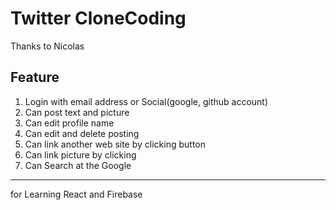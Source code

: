 # Twitter CloneCoding  
Thanks to Nicolas  
## Feature  
1. Login with email address or Social(google, github account)  
2. Can post text and picture  
3. Can edit profile name  
4. Can edit and delete posting  
5. Can link another web site by clicking button  
6. Can link picture by clicking  
7. Can Search at the Google  
---------
for Learning React and Firebase
